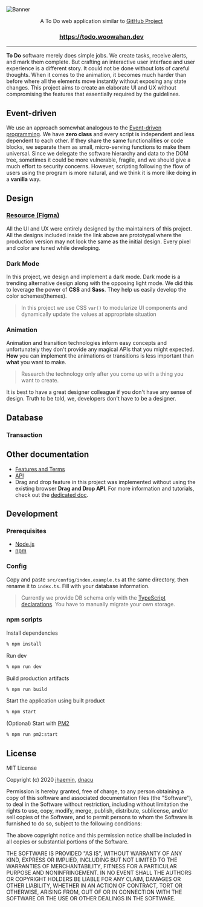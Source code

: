![Banner](https://user-images.githubusercontent.com/19797697/88070955-3ad4e400-cbae-11ea-886a-d0c93c2eb092.gif)

<p align="center">A To Do web application similar to <a href="https://github.com/features/project-management">GitHub Project</a></p>

<h3 align="center">
  <a href="https://todo.woowahan.dev">https://todo.woowahan.dev</a>
</h3>

---

**To Do** software merely does simple jobs. We create tasks, receive alerts, and mark them complete. But crafting an interactive user interface and user experience is a different story. It could not be done without lots of careful thoughts. When it comes to the animation, it becomes much harder than before where all the elements move instantly without exposing any state changes. This project aims to create an elaborate UI and UX without compromising the features that essentially required by the guidelines.

## Event-driven

We use an approach somewhat analogous to the [Event-driven programming](https://en.wikipedia.org/wiki/Event-driven_programming). We have **zero class** and every script is independent and less dependent to each other. If they share the same functionalities or code blocks, we separate them as small, micro-serving functions to make them universal. Since we delegate the software hierarchy and data to the DOM tree, sometimes it could be more vulnerable, fragile, and we should give a much effort to security concerns. However, scripting following the flow of users using the program is more natural, and we think it is more like doing in a **vanilla** way.

## Design

### [Resource (Figma)](https://www.figma.com/file/MXVVUZmgoY4NPO2BO0nfLq/%EC%9A%B0%EC%95%84%ED%95%9C-%ED%85%8C%ED%81%AC%EC%BA%A0%ED%94%84?node-id=60%3A0)

All the UI and UX were entirely designed by the maintainers of this project. All the designs included inside the link above are prototypal where the production version may not look the same as the initial design. Every pixel and color are tuned while developing.

### Dark Mode

In this project, we design and implement a dark mode. Dark mode is a trending alternative design along with the opposing light mode. We did this to leverage the power of **CSS** and **Sass**. They help us easily develop the color schemes(themes).

> In this project we use CSS `var()` to modularize UI components and dynamically update the values at appropriate situation

### Animation

Animation and transition technologies inform easy concepts and unfortunately they don't provide any magical APIs that you might expected. **How** you can implement the animations or transitions is less important than **what** you want to make.

> Research the technology only after you come up with a thing you want to create.

It is best to have a great designer colleague if you don't have any sense of design. Truth to be told, we, developers don't have to be a designer.

## Database

### Transaction

## Other documentation

- [Features and Terms](https://github.com/woowa-techcamp-2020/todo-14/issues/2)
- [API](https://github.com/woowa-techcamp-2020/todo-14/issues/13)
- Drag and drop feature in this project was implemented without using the existing browser **Drag and Drop API**. For more information and tutorials, check out the [dedicated doc](./doc/Drag-and-Drop-with-Animation.md).

## Development

### Prerequisites

- [Node.js](https://nodejs.org/)
- [npm](https://www.npmjs.com/)

### Config

Copy and paste `src/config/index.example.ts` at the same directory, then rename it to `index.ts`. Fill with your database information.

> Currently we provide DB schema only with the [TypeScript declarations](https://github.com/woowa-techcamp-2020/todo-14/tree/main/src/types/schema). You have to manually migrate your own storage.

### npm scripts

Install dependencies

```zsh
% npm install
```

Run dev

```zsh
% npm run dev
```

Build production artifacts

```zsh
% npm run build
```

Start the application using built product

```zsh
% npm start
```

(Optional) Start with [PM2](https://pm2.keymetrics.io/)

```zsh
% npm run pm2:start
```

## License

MIT License

Copyright (c) 2020 [jhaemin](https://github.com/jhaemin), [dnacu](https://github.com/dnacu)

Permission is hereby granted, free of charge, to any person obtaining a copy
of this software and associated documentation files (the "Software"), to deal
in the Software without restriction, including without limitation the rights
to use, copy, modify, merge, publish, distribute, sublicense, and/or sell
copies of the Software, and to permit persons to whom the Software is
furnished to do so, subject to the following conditions:

The above copyright notice and this permission notice shall be included in all
copies or substantial portions of the Software.

THE SOFTWARE IS PROVIDED "AS IS", WITHOUT WARRANTY OF ANY KIND, EXPRESS OR
IMPLIED, INCLUDING BUT NOT LIMITED TO THE WARRANTIES OF MERCHANTABILITY,
FITNESS FOR A PARTICULAR PURPOSE AND NONINFRINGEMENT. IN NO EVENT SHALL THE
AUTHORS OR COPYRIGHT HOLDERS BE LIABLE FOR ANY CLAIM, DAMAGES OR OTHER
LIABILITY, WHETHER IN AN ACTION OF CONTRACT, TORT OR OTHERWISE, ARISING FROM,
OUT OF OR IN CONNECTION WITH THE SOFTWARE OR THE USE OR OTHER DEALINGS IN THE
SOFTWARE.
